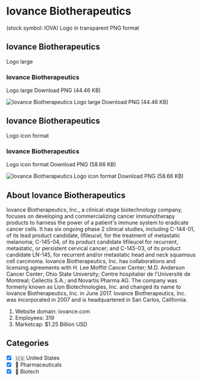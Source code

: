 # Iovance Biotherapeutics
 (stock symbol: IOVA) Logo in transparent PNG format

## Iovance Biotherapeutics
 Logo large

### Iovance Biotherapeutics
 Logo large Download PNG (44.46 KB)

![Iovance Biotherapeutics
 Logo large Download PNG (44.46 KB)](/img/orig/IOVA_BIG-9162533a.png)

## Iovance Biotherapeutics
 Logo icon format

### Iovance Biotherapeutics
 Logo icon format Download PNG (58.66 KB)

![Iovance Biotherapeutics
 Logo icon format Download PNG (58.66 KB)](/img/orig/IOVA-fda42c94.png)

## About Iovance Biotherapeutics


Iovance Biotherapeutics, Inc., a clinical-stage biotechnology company, focuses on developing and commercializing cancer immunotherapy products to harness the power of a patient's immune system to eradicate cancer cells. It has six ongoing phase 2 clinical studies, including C-144-01, of its lead product candidate, lifileucel, for the treatment of metastatic melanoma; C-145-04, of its product candidate lifileucel for recurrent, metastatic, or persistent cervical cancer; and C-145-03, of its product candidate LN-145, for recurrent and/or metastatic head and neck squamous cell carcinoma. Iovance Biotherapeutics, Inc. has collaborations and licensing agreements with H. Lee Moffitt Cancer Center; M.D. Anderson Cancer Center; Ohio State University; Centre hospitalier de l'Université de Montreal; Cellectis S.A.; and Novartis Pharma AG. The company was formerly known as Lion Biotechnologies, Inc. and changed its name to Iovance Biotherapeutics, Inc. in June 2017. Iovance Biotherapeutics, Inc. was incorporated in 2007 and is headquartered in San Carlos, California.

1. Website domain: iovance.com
2. Employees: 319
3. Marketcap: $1.25 Billion USD


## Categories
- [x] 🇺🇸 United States
- [x] 💊 Pharmaceuticals
- [x] 🧬 Biotech
